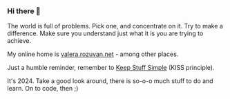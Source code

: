 ### Hi there 👋

The world is full of problems. Pick one, and concentrate on it. Try to make a difference. Make sure you understand just what it is you are trying to achieve.

My online home is [valera.rozuvan.net](https://valera.rozuvan.net/) - among other places.

Just a humble reminder, remember to [Keep Stuff Simple](https://lets-be-simple.net/) (KISS principle).

It's 2024. Take a good look around, there is so-o-o much stuff to do and learn. On to code, then ;)
